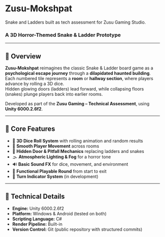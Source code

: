 # Zusu-Mokshpat
Snake and Ladders built as tech assessment for Zusu Gaming Studio.

### A 3D Horror-Themed Snake & Ladder Prototype

---

## 🎯 Overview
**Zusu-Mokshpat** reimagines the classic Snake & Ladder board game as a **psychological escape journey** through a **dilapidated haunted building**.  
Each numbered tile represents a **room** or **hallway section**, where players advance by rolling a 3D dice.  
Hidden glowing doors (ladders) lead forward, while collapsing floors (snakes) plunge players back into earlier rooms.

Developed as part of the **Zusu Gaming – Technical Assessment**, using **Unity 6000.2.6f2**.

---

## 🧩 Core Features
- 🎲 **3D Dice Roll System** with rolling animation and random results  
- 🚶 **Smooth Player Movement** across rooms  
- 👻 **Hidden Door & Pitfall Mechanics** replacing ladders and snakes  
- 🌫️ **Atmospheric Lighting & Fog** for a horror tone  
- 🔊 **Basic Sound FX** for dice, movement, and environment  
- 🧱 **Functional Playable Round** from start to exit  
- 🧭 **Turn Indicator System** (in development)

---

## 🧠 Technical Details
- **Engine:** Unity 6000.2.6f2  
- **Platform:** Windows & Android (tested on both)  
- **Scripting Language:** C#  
- **Render Pipeline:** Built-in  
- **Version Control:** Git (public repository with structured commits)  

